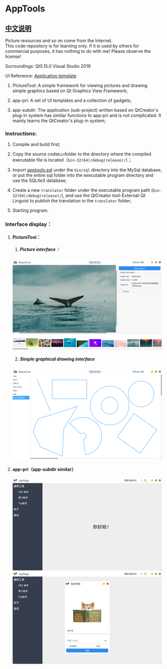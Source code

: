 # AppTools  

## [中文说明](README.md)  

Picture resources and so on come from the Internet.  
This code repository is for learning only. If it is used by others for commercial purposes, it has nothing to do with me! Please observe the license!  



Surroundings: Qt5.15.0	Visual Studio 2019  

UI Reference: [ Application template ](https://github.com/xtuer/template-app/tree/master/template-qt "xtuer/template-app")  

1. PictureTool:  A simple framework for viewing pictures and drawing simple graphics based on Qt Graphics View Framework;

2. app-pri:  A set of UI templates and a collection of gadgets;    

3. app-subdir:  The application (sub-project) written based on QtCreator's plug-in system has similar functions to app-pri and is not complicated. It mainly learns the QtCreator's plug-in system;  

   

### Instructions:  

1. Compile and build first;  
2. Copy the source code`bin`folder to the directory where the compiled executable file is located（`bin-32(64)/debug(release)/`）；  
3. Import [apptools.sql](bin/sql/apptools.sql) under the `bin/sql` directory into the MySql database, or put the entire sql folder into the executable program directory and use the SQLite3 database;  
4. Create a new `translator` folder under the executable program path (`bin-32(64)/debug(release)/`), and use the QtCreator tool-External-Qt Linguist to publish the translation to the `translator` folder; 

5. Starting program.  

   

### Interface display：  

1. #### PictureTool：  

   1. ##### Picture interface：  
   
   <div align=center><img src="PictureTool/doc/ImageView.png"></div>  
   
   2. ##### Simple graphical drawing interface  

   <div align=center><img src="PictureTool/doc/DrawScene.png"></div>  
   
2. #### app-pri（app-subdir similar）  
   
   <div align=center><img src="app-subdir/doc/MainWindow.png"></div>  
   
   <div align=center><img src="app-subdir/doc/LoginWidget.png"></div>  
   